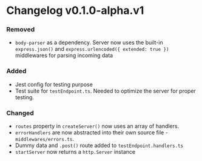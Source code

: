 # Changelog v0.1.0-alpha.v1

### Removed

- `body-parser` as a dependency. Server now uses the built-in `express.json()` and `express.urlencoded({ extended: true })` middlewares for parsing incoming data

### Added

- Jest config for testing purpose
- Test suite for `testEndpoint.ts`. Needed to optimize the server for proper testing.

### Changed

- `routes` property in `createServer()` now uses an array of handlers.
- `errorHandlers` are now abstracted into their own source file - `middlewares/errors.ts`.
- Dummy data and `.post()` route added to `testEndpoint.handlers.ts`
- `startServer` now returns a `http.Server` instance
